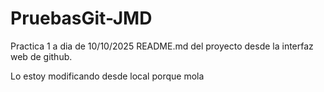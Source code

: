 # PruebasGit-JMD
Practica 1 a dia de 10/10/2025
README.md del proyecto desde la interfaz web de github.

Lo estoy modificando desde local porque mola